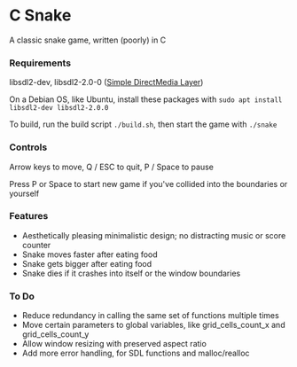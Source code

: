 # C Snake
A classic snake game, written (poorly) in C

### Requirements
libsdl2-dev, libsdl2-2.0-0 ([Simple DirectMedia Layer](https://www.libsdl.org/))

On a Debian OS, like Ubuntu, install these packages with `sudo apt install libsdl2-dev libsdl2-2.0.0`

To build, run the build script `./build.sh`, then start the game with `./snake`

### Controls
Arrow keys to move, Q / ESC to quit, P / Space to pause

Press P or Space to start new game if you've collided into the boundaries or yourself

### Features
* Aesthetically pleasing minimalistic design; no distracting music or score counter
* Snake moves faster after eating food
* Snake gets bigger after eating food
* Snake dies if it crashes into itself or the window boundaries



### To Do
* Reduce redundancy in calling the same set of functions multiple times
* Move certain parameters to global variables, like grid_cells_count_x and grid_cells_count_y
* Allow window resizing with preserved aspect ratio
* Add more error handling, for SDL functions and malloc/realloc